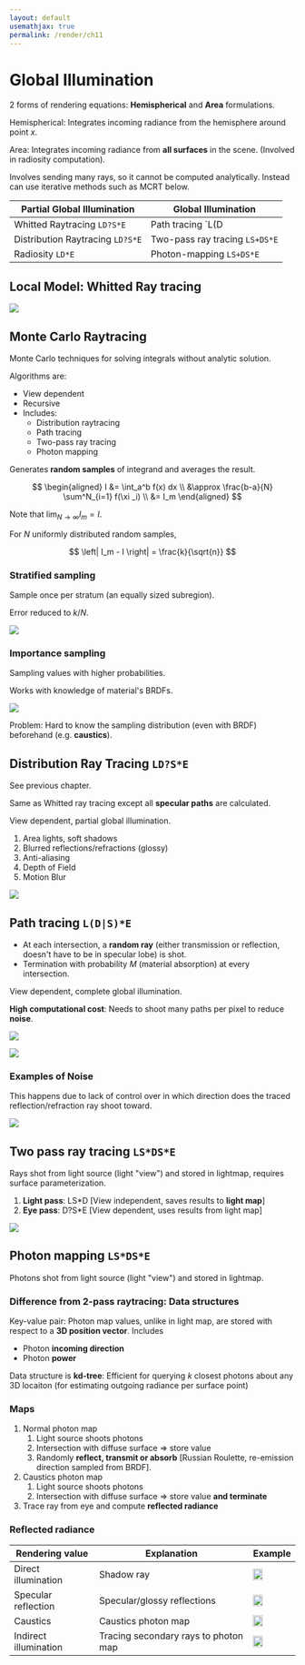 ```yaml
---
layout: default
usemathjax: true
permalink: /render/ch11
---
```


# Global Illumination

2 forms of rendering equations: **Hemispherical** and **Area** formulations.

Hemispherical: Integrates incoming radiance from the hemisphere around point $x$.

Area: Integrates incoming radiance from **all surfaces** in the scene. (Involved in radiosity computation).

Involves sending many rays, so it cannot be computed analytically. 
Instead can use iterative methods such as MCRT below.

| Partial Global Illumination | Global Illumination |
| --------------------------- | ------------------- |
| Whitted Raytracing `LD?S*E` | Path tracing `L(D|S)*E` | 
| Distribution Raytracing `LD?S*E` | Two-pass ray tracing `LS+DS*E` |
| Radiosity `LD*E` | Photon-mapping `LS+DS*E` |

## Local Model: Whitted Ray tracing

![](/notes-blog/assets/img/render/whittedrt.png)

## Monte Carlo Raytracing

Monte Carlo techniques for solving integrals without analytic solution.

Algorithms are:
- View dependent
- Recursive
- Includes:
  - Distribution raytracing
  - Path tracing 
  - Two-pass ray tracing 
  - Photon mapping

Generates **random samples** of integrand and averages the result.

$$
\begin{aligned}
I &= \int_a^b f(x) dx \\
&\approx \frac{b-a}{N} \sum^N_{i=1} f(\xi _i) \\
&= I_m
\end{aligned}
$$

Note that $\lim_{N \rightarrow \infty} I_m = I$.

For $N$ uniformly distributed random samples, 

$$
\left| I_m - I \right| = \frac{k}{\sqrt{n}}
$$

### Stratified sampling

Sample once per stratum (an equally sized subregion).

Error reduced to $k/N$.

![](/notes-blog/assets/img/render/stratified_sampling.png)

### Importance sampling

Sampling values with higher probabilities.

Works with knowledge of material's BRDFs.

![](/notes-blog/assets/img/render/impt_sampling.png)

Problem: Hard to know the sampling distribution (even with BRDF) beforehand (e.g. **caustics**).

## Distribution Ray Tracing `LD?S*E`

See previous chapter.

Same as Whitted ray tracing except all **specular paths** are calculated.

View dependent, partial global illumination.

1. Area lights, soft shadows
2. Blurred reflections/refractions (glossy)
3. Anti-aliasing
4. Depth of Field
5. Motion Blur

![](/notes-blog/assets/img/render/distrt.png)

## Path tracing `L(D|S)*E`

- At each intersection, a **random ray** (either transmission or reflection, doesn't have to be in specular lobe) is shot.
- Termination with probability $M$ (material absorption) at every intersection.

View dependent, complete global illumination.

**High computational cost**: Needs to shoot many paths per pixel to reduce **noise**.

![](/notes-blog/assets/img/render/pathrt.png)

![](/notes-blog/assets/img/render/pathalgo.png)

### Examples of Noise

This happens due to lack of control over in which direction does the traced reflection/refraction ray shoot toward.

![](/notes-blog/assets/img/render/pathalgo.png)

## Two pass ray tracing `LS*DS*E` 

Rays shot from light source (light "view") and stored in lightmap, requires surface parameterization.

1. **Light pass**: LS*D [View independent, saves results to **light map**]
2. **Eye pass**: D?S*E [View dependent, uses results from light map]

![](/notes-blog/assets/img/render/twopassrt.png)

## Photon mapping `LS*DS*E` 

Photons shot from light source (light "view") and stored in lightmap.

### Difference from 2-pass raytracing: Data structures

Key-value pair: Photon map values, unlike in light map, are stored with respect to a **3D position vector**. Includes
- Photon **incoming direction**
- Photon **power**

Data structure is **kd-tree**:
Efficient for querying $k$ closest photons about any 3D locaiton (for estimating outgoing radiance per surface point)

### Maps

1. Normal photon map
   1. Light source shoots photons
   2. Intersection with diffuse surface $\Rightarrow$ store value
   3. Randomly **reflect, transmit or absorb** [Russian Roulette, re-emission direction sampled from BRDF].
2. Caustics photon map
   1. Light source shoots photons
   2. Intersection with diffuse surface $\Rightarrow$ store value **and terminate**
3. Trace ray from eye and compute **reflected radiance**

### Reflected radiance

| Rendering value | Explanation | Example |
| --------------- | ----------- | ------- |
| Direct illumination | Shadow ray | <img src="/notes-blog/assets/img/cg/photon_direct.png" width="50%"> |
| Specular reflection | Specular/glossy reflections | <img src="/notes-blog/assets/img/cg/photon_specular.png" width="50%"> |
| Caustics | Caustics photon map | <img src="/notes-blog/assets/img/cg/photon_caustics.png" width="50%"> |
| Indirect illumination | Tracing secondary rays to photon map | <img src="/notes-blog/assets/img/cg/photon_indirect.png" width="50%"> |